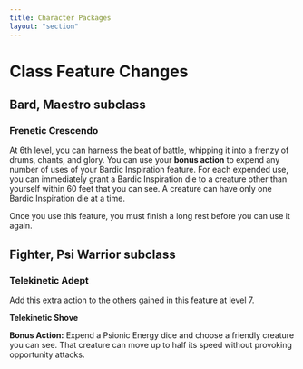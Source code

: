 ```yaml
---
title: Character Packages
layout: "section"
---
```


# Class Feature Changes
## Bard, Maestro subclass
### Frenetic Crescendo

At 6th level, you can harness the beat of battle, whipping it into a frenzy of drums, chants, and glory. You can use your **bonus action** to expend any number of uses of your Bardic Inspiration feature. For each expended use, you can immediately grant a Bardic Inspiration die to a creature other than yourself within 60 feet that you can see. A creature can have only one Bardic Inspiration die at a time.

Once you use this feature, you must finish a long rest before you can use it again.

## Fighter, Psi Warrior subclass
### Telekinetic Adept

Add this extra action to the others gained in this feature at level 7.

**Telekinetic Shove**

**Bonus Action:** Expend a Psionic Energy dice and choose a friendly creature you can see. That creature can move up to half its speed without provoking opportunity attacks.

